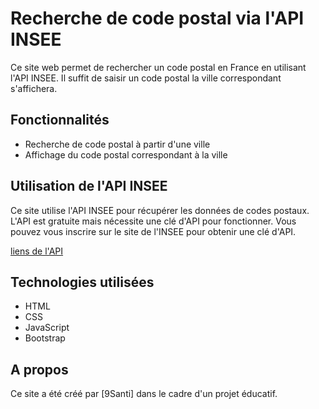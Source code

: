 # Recherche de code postal via l'API INSEE

Ce site web permet de rechercher un code postal en France en utilisant l'API INSEE. Il suffit de saisir un code postal la ville correspondant s'affichera.

## Fonctionnalités

- Recherche de code postal à partir d'une ville
- Affichage du code postal correspondant à la ville

## Utilisation de l'API INSEE

Ce site utilise l'API INSEE pour récupérer les données de codes postaux. L'API est gratuite mais nécessite une clé d'API pour fonctionner. Vous pouvez vous inscrire sur le site de l'INSEE pour obtenir une clé d'API.

[liens de l'API](https://api.gouv.fr/guides/autocompleter-geo)

## Technologies utilisées

- HTML
- CSS
- JavaScript
- Bootstrap

## A propos

Ce site a été créé par [9Santi] dans le cadre d'un projet éducatif.
